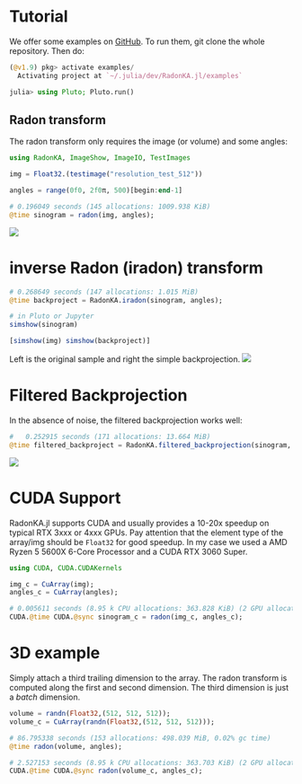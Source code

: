 # Tutorial

We offer some examples on [GitHub](https://github.com/roflmaostc/RadonKA.jl/tree/main/examples). 
To run them, git clone the whole repository.
Then do:
```julia
(@v1.9) pkg> activate examples/
  Activating project at `~/.julia/dev/RadonKA.jl/examples`

julia> using Pluto; Pluto.run()
```

## Radon transform
The radon transform only requires the image (or volume) and some angles:
```julia
using RadonKA, ImageShow, ImageIO, TestImages

img = Float32.(testimage("resolution_test_512"))

angles = range(0f0, 2f0π, 500)[begin:end-1]

# 0.196049 seconds (145 allocations: 1009.938 KiB)
@time sinogram = radon(img, angles);
```
![](../assets/sinogram.png)

# inverse Radon (iradon) transform
```julia
# 0.268649 seconds (147 allocations: 1.015 MiB)
@time backproject = RadonKA.iradon(sinogram, angles);

# in Pluto or Jupyter
simshow(sinogram)

[simshow(img) simshow(backproject)]
```
Left is the original sample and right the simple backprojection.
![](../assets/sample_iradon.png)


# Filtered Backprojection
In the absence of noise, the filtered backprojection works well:
```julia
#   0.252915 seconds (171 allocations: 13.664 MiB)
@time filtered_backproject = RadonKA.filtered_backprojection(sinogram, angles);
```
![](../assets/filtered.png)


# CUDA Support
RadonKA.jl supports CUDA and usually provides a 10-20x speedup on typical RTX 3xxx or 4xxx GPUs.
Pay attention that the element type of the array/img should be `Float32` for good speedup.
In my case we used a AMD Ryzen 5 5600X 6-Core Processor and a CUDA RTX 3060 Super.
```julia
using CUDA, CUDA.CUDAKernels

img_c = CuArray(img);
angles_c = CuArray(angles);

# 0.005611 seconds (8.95 k CPU allocations: 363.828 KiB) (2 GPU allocations: 998.047 KiB, 0.26% memmgmt time)
CUDA.@time CUDA.@sync sinogram_c = radon(img_c, angles_c);
```


# 3D example
Simply attach a third trailing dimension to the array. The radon transform is computed along the first and second dimension.
The third dimension is just a *batch* dimension.
```julia
volume = randn(Float32,(512, 512, 512));
volume_c = CuArray(randn(Float32,(512, 512, 512)));

# 86.795338 seconds (153 allocations: 498.039 MiB, 0.02% gc time)
@time radon(volume, angles);

# 2.527153 seconds (8.95 k CPU allocations: 363.703 KiB) (2 GPU allocations: 498.027 MiB, 0.06% memmgmt time)
CUDA.@time CUDA.@sync radon(volume_c, angles_c);
```
